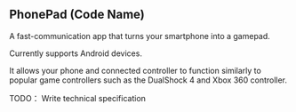 PhonePad (Code Name)
-----------------------
A fast-communication app that turns your smartphone into a gamepad. 

Currently supports Android devices. 

It allows your phone and connected controller to function similarly to popular game controllers such as the DualShock 4 and Xbox 360 controller.

TODO： Write technical specification
